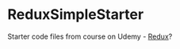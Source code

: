 # ReduxSimpleStarter

Starter code files from course on Udemy - [Redux](https://www.udemy.com/react-redux/)?
